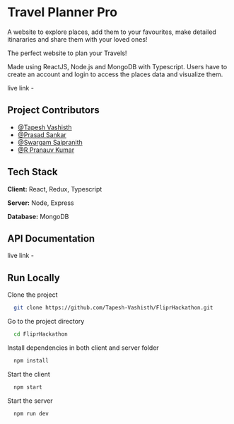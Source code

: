 
# Travel Planner Pro

A website to explore places, add them to your favourites, make detailed itinararies and share them with your loved ones!

The perfect website to plan your Travels!

Made using ReactJS, Node.js and MongoDB with Typescript.
Users have to create an account and login to access the places data and visualize them.

live link - 

## Project Contributors

- [@Tapesh Vashisth](https://github.com/Tapesh-Vashisth)
- [@Prasad Sankar](https://github.com/Prasad-178)
- [@Swargam Saipranith](https://github.com/saipranithswargam)
- [@R Pranauv Kumar](https://github.com/Pranauv-Kumar1803)

## Tech Stack

**Client:** React, Redux, Typescript

**Server:** Node, Express

**Database:** MongoDB

## API Documentation

live link - 

## Run Locally

Clone the project

```bash
  git clone https://github.com/Tapesh-Vashisth/FliprHackathon.git
```

Go to the project directory

```bash
  cd FliprHackathon
```

Install dependencies in both client and server folder

```bash
  npm install
```

Start the client

```bash
  npm start
```

Start the server

```bash
  npm run dev
```
